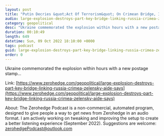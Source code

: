 ```yaml
---
layout: post
title: "Putin Decries &quot;Act Of Terrorism&quot; On Crimean Bridge, Identifies Ukraine Secret Services As Culprits"
audio: large-explosion-destroys-part-key-bridge-linking-russia-crimea-zelensky-aide-says-3
category: geopolitical
desc: "Ukraine commemorated the explosion within hours with a new postage stamp..."
duration: 00:10:49
length: 649
datetime: Sun, 09 Oct 2022 18:10:00 +0000
tags: podcast
guid: large-explosion-destroys-part-key-bridge-linking-russia-crimea-zelensky-aide-says-0
order: 0
---
```

Ukraine commemorated the explosion within hours with a new postage stamp...

Link: [https://www.zerohedge.com/geopolitical/large-explosion-destroys-part-key-bridge-linking-russia-crimea-zelensky-aide-says](https://www.zerohedge.com/geopolitical/large-explosion-destroys-part-key-bridge-linking-russia-crimea-zelensky-aide-says)

About: The Zerohedge Podcast is a non-commercial, automated program, designed to give people a way to get news from Zerohedge in an audio format.  I am actively working on tweaking and improving the setup to create a better listening experience (September 2022).  Suggestions are welcome: [zerohedgePodcast@outlook.com](mailto:zerohedgePodcast@outlook.com)